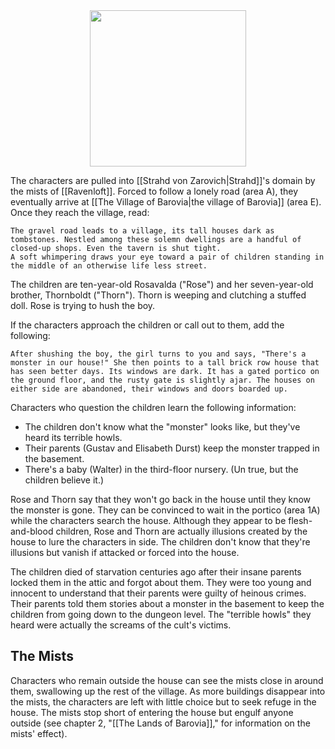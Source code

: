 <div style="text-align: center;">
  <img src="rose_thorn.png" width="250px" />
</div>

The characters are pulled into [[Strahd von Zarovich|Strahd]]'s domain by the mists of [[Ravenloft]]. Forced to follow a lonely 
road (area A), they eventually arrive at [[The Village of Barovia|the village of Barovia]] (area E). Once they reach the village, read:

	The gravel road leads to a village, its tall houses dark as tombstones. Nestled among these solemn dwellings are a handful of closed-up shops. Even the tavern is shut tight.
	A soft whimpering draws your eye toward a pair of children standing in the middle of an otherwise life less street.
	
The children are ten-year-old Rosavalda ("Rose") and her seven-year-old brother, Thornboldt ("Thorn"). Thorn is weeping and clutching a stuffed doll. Rose is trying to hush the boy.

If the characters approach the children or call out to them, add the following:

	After shushing the boy, the girl turns to you and says, "There's a monster in our house!" She then points to a tall brick row house that has seen better days. Its windows are dark. It has a gated portico on the ground floor, and the rusty gate is slightly ajar. The houses on either side are abandoned, their windows and doors boarded up.
Characters who question the children learn the following information:
- The children don't know what the "monster" looks like, but they've heard its terrible howls.
- Their parents (Gustav and Elisabeth Durst) keep the monster trapped in the basement.
- There's a baby (Walter) in the third-floor nursery. (Un true, but the children believe it.)

Rose and Thorn say that they won't go back in the house until they know the monster is gone. They can be convinced to wait in the portico (area 1A) while the characters search the house. Although they appear to be flesh-and-blood children, Rose and Thorn are actually illusions created by the house to lure the characters in side. The children don't know that they're illusions but vanish if attacked or forced into the house.

The children died of starvation centuries ago after their insane parents locked them in the attic and forgot about them. They were too young and innocent to understand that their parents were guilty of heinous crimes. Their parents told them stories about a monster in the basement to keep the children from going down to the dungeon level. The "terrible howls" they heard were actually the screams of the cult's victims.
## The Mists
Characters who remain outside the house can see the mists close in around them, swallowing up the rest of the village. As more buildings disappear into the mists, the characters are left with little choice but to seek refuge in the house. The mists stop short of entering the house but engulf anyone outside (see chapter 2, "[[The Lands of Barovia]]," for information on the mists' effect).